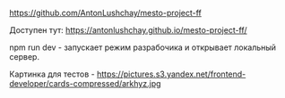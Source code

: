 https://github.com/AntonLushchay/mesto-project-ff

Доступен тут:
https://antonlushchay.github.io/mesto-project-ff/

npm run dev - запускает режим разрабочика и открывает локальный сервер.

Картинка для тестов - https://pictures.s3.yandex.net/frontend-developer/cards-compressed/arkhyz.jpg
